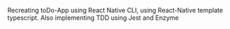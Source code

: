 Recreating toDo-App using React Native CLI, using React-Native template typescript.
Also implementing TDD using Jest and Enzyme 